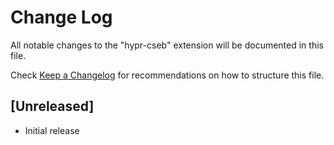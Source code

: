 # Change Log

All notable changes to the "hypr-cseb" extension will be documented in this file.

Check [Keep a Changelog](http://keepachangelog.com/) for recommendations on how to structure this file.

## [Unreleased]

- Initial release